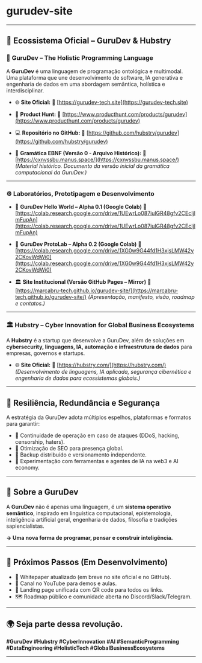 # gurudev-site


---

## 🔗 **Ecossistema Oficial – GuruDev & Hubstry**

### 🚀 **GuruDev – The Holistic Programming Language**

A **GuruDev** é uma linguagem de programação ontológica e multimodal. Uma plataforma que une desenvolvimento de software, IA generativa e engenharia de dados em uma abordagem semântica, holística e interdisciplinar.

* 🌐 **Site Oficial:**
  🔗 [https://gurudev-tech.site](https://gurudev-tech.site)

* 🧠 **Product Hunt:**
  🔗 [https://www.producthunt.com/products/gurudev](https://www.producthunt.com/products/gurudev)

* 💻 **Repositório no GitHub:**
  🔗 [https://github.com/hubstry/gurudev](https://github.com/hubstry/gurudev)

* 📜 **Gramática EBNF (Versão 0 - Arquivo Histórico):**
  🔗 [https://cxnvssbu.manus.space/](https://cxnvssbu.manus.space/)
  *(Material histórico. Documento da versão inicial da gramática computacional da GuruDev.)*

---

### ⚙️ **Laboratórios, Prototipagem e Desenvolvimento**

* 🚀 **GuruDev Hello World – Alpha 0.1 (Google Colab)**
  🔗 [https://colab.research.google.com/drive/1UEwrLo087iulGR48gfv2CEcIjlmFupAn](https://colab.research.google.com/drive/1UEwrLo087iulGR48gfv2CEcIjlmFupAn)

* 🚀 **GuruDev ProtoLab – Alpha 0.2 (Google Colab)**
  🔗 [https://colab.research.google.com/drive/1XG0w9G44fd1H3xjsLMW42y2CKovWdWi0](https://colab.research.google.com/drive/1XG0w9G44fd1H3xjsLMW42y2CKovWdWi0)

* 🏛️ **Site Institucional (Versão GitHub Pages – Mirror)**
  🔗 [https://marcabru-tech.github.io/gurudev-site/](https://marcabru-tech.github.io/gurudev-site/)
  *(Apresentação, manifesto, visão, roadmap e contatos.)*

---

### 🏛️ **Hubstry – Cyber Innovation for Global Business Ecosystems**

A **Hubstry** é a startup que desenvolve a GuruDev, além de soluções em **cybersecurity, linguagens, IA, automação e infraestrutura de dados** para empresas, governos e startups.

* 🌐 **Site Oficial:**
  🔗 [https://hubstry.com/](https://hubstry.com/)
  *(Desenvolvimento de linguagens, IA aplicada, segurança cibernética e engenharia de dados para ecossistemas globais.)*

---

## 🔐 **Resiliência, Redundância e Segurança**

A estratégia da GuruDev adota múltiplos espelhos, plataformas e formatos para garantir:

* 🔸 Continuidade de operação em caso de ataques (DDoS, hacking, censorship, haters).
* 🔸 Otimização de SEO para presença global.
* 🔸 Backup distribuído e versionamento independente.
* 🔸 Experimentação com ferramentas e agentes de IA na web3 e AI economy.

---

## 🧠 **Sobre a GuruDev**

A **GuruDev** não é apenas uma linguagem, é um **sistema operativo semântico**, inspirado em linguística computacional, epistemologia, inteligência artificial geral, engenharia de dados, filosofia e tradições sapiencialistas.

**→ Uma nova forma de programar, pensar e construir inteligência.**

---

## 🚀 **Próximos Passos (Em Desenvolvimento)**

* 📜 Whitepaper atualizado (em breve no site oficial e no GitHub).
* 🎥 Canal no YouTube para demos e aulas.
* 📲 Landing page unificada com QR code para todos os links.
* 🗺️ Roadmap público e comunidade aberta no Discord/Slack/Telegram.

---

## 🌍 **Seja parte dessa revolução.**

**#GuruDev #Hubstry #CyberInnovation #AI #SemanticProgramming #DataEngineering #HolisticTech #GlobalBusinessEcosystems**

---




